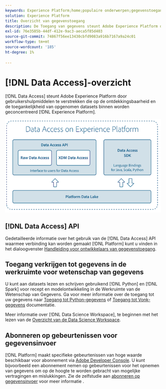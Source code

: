 ```yaml
---
keywords: Experience Platform;home;populaire onderwerpen;gegevenstoegang;python sdk;spark sdk;gegevenstoegang api
solution: Experience Platform
title: Overzicht van gegevenstoegang
description: De Toegang van gegevens steunt Adobe Experience Platform door gebruikershulpmiddelen te verstrekken die op de ontdekkingsbaarheid en de toegankelijkheid van ingebedde Platform datasets worden geconcentreerd.
exl-id: 76e3585b-44df-412e-9ac3-aeca5f85d403
source-git-commit: 74867f56ee13430cbfd9083a916b7167a9a24c01
workflow-type: tm+mt
source-wordcount: '185'
ht-degree: 1%

---
```


# [!DNL Data Access]-overzicht

[!DNL Data Access] steunt Adobe Experience Platform door gebruikershulpmiddelen te verstrekken die op de ontdekkingsbaarheid en de toegankelijkheid van opgenomen datasets binnen worden geconcentreerd [!DNL Experience Platform].

![Toegang tot gegevens op Experience Platform](images/Data_Access_Experience_Platform.png)

## [!DNL Data Access] API

Gedetailleerde informatie over het gebruik van de [!DNL Data Access] API waarmee verbinding kan worden gemaakt [!DNL Platform] kunt u vinden in het dialoogvenster [Handleiding voor ontwikkelaars van gegevenstoegang](api.md).

## Toegang verkrijgen tot gegevens in de werkruimte voor wetenschap van gegevens

U kunt aan datasets lezen en schrijven gebruikend [!DNL Python] en [!DNL Spark] voor recept en modelontwikkeling in de Werkruimte van de Wetenschap van Gegevens. Ga voor meer informatie over de toegang tot uw gegevens naar [Toegang tot Python-gegevens](../data-science-workspace/authoring/python.md) of [Toegang tot Vonk-gegevens](../data-science-workspace/authoring/spark.md) documentatie.

Meer informatie over [!DNL Data Science Workspace], te beginnen met het lezen van de [Overzicht van de Data Science Workspace](../data-science-workspace/home.md).

## Abonneren op gebeurtenissen voor gegevensinvoer

[!DNL Platform] maakt specifieke gebeurtenissen van hoge waarde beschikbaar voor abonnement via [Adobe Developer Console](https://www.adobe.com/go/devs_console_ui). U kunt bijvoorbeeld een abonnement nemen op gebeurtenissen voor het opnemen van gegevens om op de hoogte te worden gebracht van mogelijke vertragingen en mislukkingen. Zie de zelfstudie aan [abonneren op gegevensinvoer](../ingestion/quality/subscribe-events.md) voor meer informatie .
